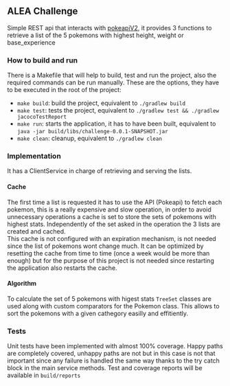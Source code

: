## ALEA Challenge
Simple REST api that interacts with [pokeapiV2](https://pokeapi.co/docs/v2), it provides 3 functions to retrieve a list of the 5 pokemons with highest height, weight or base_experience

### How to build and run
There is a Makefile that will help to build, test and run the project, also the required commands can be run manually. These are the options, they have to be executed in the root of the project:
- ```make build```: build the project, equivalent to ```./gradlew build```
- ```make test```: tests the project, equivalent to ```./gradlew test && ./gradlew jacocoTestReport```
- ```make run```: starts the application, it has to have been built, equivalent to ```java -jar build/libs/challenge-0.0.1-SNAPSHOT.jar```
- ```make clean```: cleanup, equivalent to ```./gradlew clean```

### Implementation
It has a ClientService in charge of retrieving and serving the lists. 

#### Cache
The first time a list is requested it has to use the API (Pokeapi) to fetch each pokemon, this is a really expensive and slow operation, in order to avoid unnecessary operations a cache is set to store the sets of pokemons with highest stats. Independently of the set asked in the operation the 3 lists are created and cached.  
This cache is not configured with an expiration mechanism, is not needed since the list of pokemons wont change much. It can be optimized by resetting the cache from time to time (once a week would be more than enough) but for the purpose of this project is not needed since restarting the application also restarts the cache.

#### Algorithm
To calculate the set of 5 pokemons with higest stats ```TreeSet``` classes are used along with custom comparators for the Pokemon class. This allows to sort the pokemons with a given cathegory easilly and effitiently.

### Tests
Unit tests have been implemented with almost 100% coverage. Happy paths are completely covered, unhappy paths are not but in this case is not that important since any failure is handled the same way thanks to the try catch block in the main service methods.
Test and coverage reports will be available in ```build/reports```